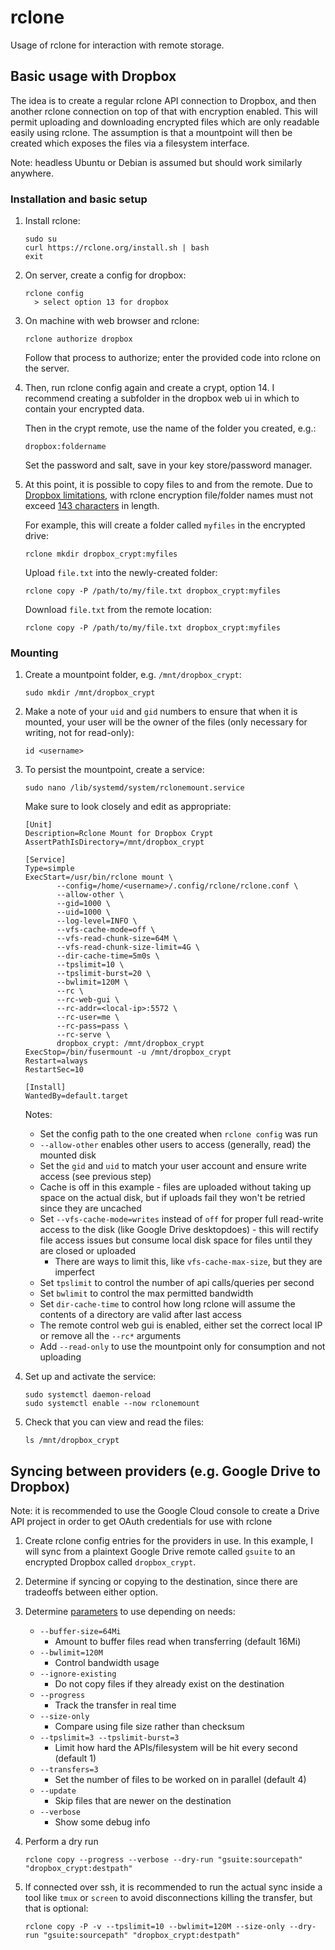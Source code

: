 # rclone

Usage of rclone for interaction with remote storage.

## Basic usage with Dropbox

The idea is to create a regular rclone API connection to Dropbox, and then another rclone connection on top of that with encryption enabled.
This will permit uploading and downloading encrypted files which are only readable easily using rclone.
The assumption is that a mountpoint will then be created which exposes the files via a filesystem interface.

Note: headless Ubuntu or Debian is assumed but should work similarly anywhere.

### Installation and basic setup

1. Install rclone:

       sudo su
       curl https://rclone.org/install.sh | bash
       exit

2. On server, create a config for dropbox:

       rclone config
         > select option 13 for dropbox

3. On machine with web browser and rclone:

       rclone authorize dropbox

    Follow that process to authorize; enter the provided code into rclone on the server.

4. Then, run rclone config again and create a crypt, option 14. I recommend creating a subfolder in the dropbox web ui in which to contain your encrypted data.

    Then in the crypt remote, use the name of the folder you created, e.g.:

       dropbox:foldername

    Set the password and salt, save in your key store/password manager.

5. At this point, it is possible to copy files to and from the remote. Due to [Dropbox limitations](https://help.dropbox.com/organize/file-names), with rclone encryption file/folder names must not exceed [143 characters](https://forum.rclone.org/t/problem-with-deep-paths-dropbox/14822/3) in length.

   For example, this will create a folder called `myfiles` in the encrypted drive:
  
       rclone mkdir dropbox_crypt:myfiles
  
   Upload `file.txt` into the newly-created folder:

       rclone copy -P /path/to/my/file.txt dropbox_crypt:myfiles

   Download `file.txt` from the remote location:
  
       rclone copy -P /path/to/my/file.txt dropbox_crypt:myfiles

### Mounting

1. Create a mountpoint folder, e.g. `/mnt/dropbox_crypt`:

       sudo mkdir /mnt/dropbox_crypt

2. Make a note of your `uid` and `gid` numbers to ensure that when it is mounted, your user will be the owner of the files (only necessary for writing, not for read-only):

       id <username>

3. To persist the mountpoint, create a service:

       sudo nano /lib/systemd/system/rclonemount.service

   Make sure to look closely and edit as appropriate:

       [Unit]
       Description=Rclone Mount for Dropbox Crypt
       AssertPathIsDirectory=/mnt/dropbox_crypt

       [Service]
       Type=simple
       ExecStart=/usr/bin/rclone mount \
              --config=/home/<username>/.config/rclone/rclone.conf \
              --allow-other \
              --gid=1000 \
              --uid=1000 \
              --log-level=INFO \
              --vfs-cache-mode=off \
              --vfs-read-chunk-size=64M \
              --vfs-read-chunk-size-limit=4G \
              --dir-cache-time=5m0s \
              --tpslimit=10 \
              --tpslimit-burst=20 \
              --bwlimit=120M \
              --rc \
              --rc-web-gui \
              --rc-addr=<local-ip>:5572 \
              --rc-user=me \
              --rc-pass=pass \
              --rc-serve \
              dropbox_crypt: /mnt/dropbox_crypt
       ExecStop=/bin/fusermount -u /mnt/dropbox_crypt
       Restart=always
       RestartSec=10

       [Install]
       WantedBy=default.target

    Notes:

      * Set the config path to the one created when `rclone config` was run
      * `--allow-other` enables other users to access (generally, read) the mounted disk
      * Set the `gid` and `uid` to match your user account and ensure write access (see previous step)
      * Cache is off in this example - files are uploaded without taking up space on the actual disk, but if uploads fail they won't be retried since they are uncached
      * Set `--vfs-cache-mode=writes` instead of `off` for proper full read-write access to the disk (like Google Drive desktopdoes) - this will rectify file access issues but consume local disk space for files until they are closed or uploaded
        * There are ways to limit this, like `vfs-cache-max-size`, but they are imperfect
      * Set `tpslimit` to control the number of api calls/queries per second
      * Set `bwlimit` to control the max permitted bandwidth
      * Set `dir-cache-time` to control how long rclone will assume the contents of a directory are valid after last access
      * The remote control web gui is enabled, either set the correct local IP or remove all the `--rc*` arguments
      * Add `--read-only` to use the mountpoint only for consumption and not uploading

4. Set up and activate the service:

       sudo systemctl daemon-reload
       sudo systemctl enable --now rclonemount

5. Check that you can view and read the files:

       ls /mnt/dropbox_crypt

## Syncing between providers (e.g. Google Drive to Dropbox)

Note: it is recommended to use the Google Cloud console to create a Drive API project in order to get OAuth credentials for use with rclone

1. Create rclone config entries for the providers in use. In this example, I will sync from a plaintext Google Drive remote called `gsuite` to an encrypted Dropbox called `dropbox_crypt`.

2. Determine if syncing or copying to the destination, since there are tradeoffs between either option.

3. Determine [parameters](https://rclone.org/flags/) to use depending on needs:

    * `--buffer-size=64Mi`
      * Amount to buffer files read when transferring (default 16Mi)
    * `--bwlimit=120M`
      * Control bandwidth usage
    * `--ignore-existing`
      * Do not copy files if they already exist on the destination
    * `--progress`
      * Track the transfer in real time
    * `--size-only`
      * Compare using file size rather than checksum
    * `--tpslimit=3 --tpslimit-burst=3`
      * Limit how hard the APIs/filesystem will be hit every second (default 1)
    * `--transfers=3`
      * Set the number of files to be worked on in parallel (default 4)
    * `--update`
      * Skip files that are newer on the destination
    * `--verbose`
      * Show some debug info

4. Perform a dry run

       rclone copy --progress --verbose --dry-run "gsuite:sourcepath" "dropbox_crypt:destpath"

5. If connected over ssh, it is recommended to run the actual sync inside a tool like `tmux` or `screen` to avoid disconnections killing the transfer, but that is optional:

       rclone copy -P -v --tpslimit=10 --bwlimit=120M --size-only --dry-run "gsuite:sourcepath" "dropbox_crypt:destpath"
